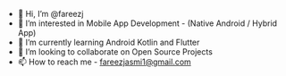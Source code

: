 - 👋 Hi, I’m @fareezj
- 👀 I’m interested in Mobile App Development - (Native Android / Hybrid App)
- 🌱 I’m currently learning Android Kotlin and Flutter
- 💞️ I’m looking to collaborate on Open Source Projects
- 📫 How to reach me - fareezjasmi1@gmail.com

<!---
fareezj/fareezj is a ✨ special ✨ repository because its `README.md` (this file) appears on your GitHub profile.
You can click the Preview link to take a look at your changes.
--->
